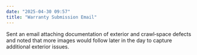 ```yaml
---
date: "2025-04-30 09:57"
title: "Warranty Submission Email"
---
```


Sent an email attaching documentation of exterior and crawl‑space defects and noted that more images would follow later in the day to capture additional exterior issues.